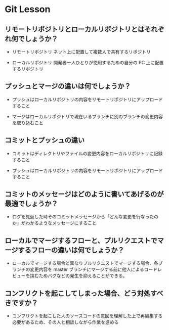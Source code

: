# Git Lesson

## リモートリポジトリとローカルリポジトリとはそれぞれ何でしょうか？

- リモートリポジトリ
  ネット上に配置して複数人で共有するリポジトリ

- ローカルリポジトリ
  開発者一人ひとりが使用するための自分の PC 上に配置するリポジトリ

## プッシュとマージの違いは何でしょうか？

- プッシュはローカルリポジトリの内容をリモートリポジトリにアップロードすること

- マージはローカルリポジトリで現在いるブランチに別のブランチの変更内容を取り込むこと

## コミットとプッシュの違い

- コミットはディレクトリやファイルの変更内容をローカルリポジトリに記録すること

- プッシュはローカルリポジトリの内容をリモートリポジトリにアップロードすること

## コミットのメッセージはどのように書いてあげるのが最適でしょうか？

- ログを見返した時そのコミットメッセージから「どんな変更を行なったのか」がわかるようなメッセージにすること

## ローカルでマージするフローと、プルリクエストでマージするフローの違いは何でしょうか？

- ローカルでマージする場合と異なりプルリクエストでマージする場合、各ブランチの変更内容を master ブランチにマージする前に他人によるコードレビューを挟むためバグなどの発生を抑えることができる。

## コンフリクトを起こしてしまった場合、どう対処すべきですか？

- コンフリクトを起こした人のソースコードの意図を理解した上で再編集する必要があるため、その人と相談しながら作業を進める
